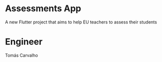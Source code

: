 # Assessments App
A new Flutter project that aims to help EU teachers to assess their students

# Engineer
Tomás Carvalho